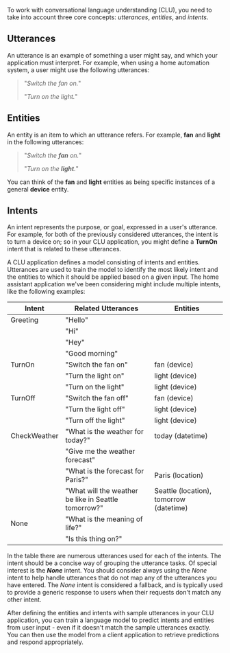 To work with conversational language understanding (CLU), you need to take into account three core concepts: *utterances*, *entities*, and *intents*.

## Utterances

An utterance is an example of something a user might say, and which your application must interpret. For example, when using a home automation system, a user might use the following utterances:

> "*Switch the fan on.*"
>
> "*Turn on the light.*"

## Entities

An entity is an item to which an utterance refers. For example, **fan** and **light** in the following utterances:

> "*Switch the ***fan*** on.*"
>
> "*Turn on the ***light***.*"

You can think of the **fan** and **light** entities as being specific instances of a general **device** entity.

## Intents

An intent represents the purpose, or goal, expressed in a user's utterance. For example, for both of the previously considered utterances, the intent is to turn a device on; so in your CLU application, you might define a **TurnOn** intent that is related to these utterances.

A CLU application defines a model consisting of intents and entities. Utterances are used to train the model to identify the most likely intent and the entities to which it should be applied based on a given input. The home assistant application we've been considering might include multiple intents, like the following examples:

| Intent | Related Utterances | Entities
|---|---|---
| Greeting | "Hello" |
| | "Hi" |
| | "Hey" |
| | "Good morning" |
| TurnOn | "Switch the fan on" | fan (device)
| | "Turn the light on" | light (device)
| | "Turn on the light" | light (device)
| TurnOff | "Switch the fan off" | fan (device)
| | "Turn the light off" | light (device)
| | "Turn off the light" | light (device)
| CheckWeather | "What is the weather for today?" | today (datetime)
| | "Give me the weather forecast" |
| | "What is the forecast for Paris?" | Paris (location)
| | "What will the weather be like in Seattle tomorrow?" | Seattle (location), tomorrow (datetime)
| None | "What is the meaning of life?" |
| | "Is this thing on?" |

In the table there are numerous utterances used for each of the intents. The intent should be a concise way of grouping the utterance tasks. Of special interest is the ***None*** intent. You should consider always using the *None* intent to help handle utterances that do not map any of the utterances you have entered. The *None* intent is considered a fallback, and is typically used to provide a generic response to users when their requests don't match any other intent.

After defining the entities and intents with sample utterances in your CLU application, you can train a language model to predict intents and entities from user input - even if it doesn't match the sample utterances exactly. You can then use the model from a client application to retrieve predictions and respond appropriately. 